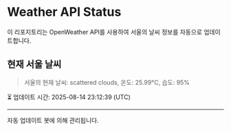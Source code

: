 
# Weather API Status

이 리포지토리는 OpenWeather API를 사용하여 서울의 날씨 정보를 자동으로 업데이트합니다.

## 현재 서울 날씨
> 서울의 현재 날씨: scattered clouds, 온도: 25.99°C, 습도: 95%

⏳ 업데이트 시간: 2025-08-14 23:12:39 (UTC)

---
자동 업데이트 봇에 의해 관리됩니다.
